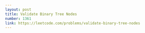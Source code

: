 ```yaml
---
layout: post
title: Validate Binary Tree Nodes
number: 1361
link: https://leetcode.com/problems/validate-binary-tree-nodes
---
```

